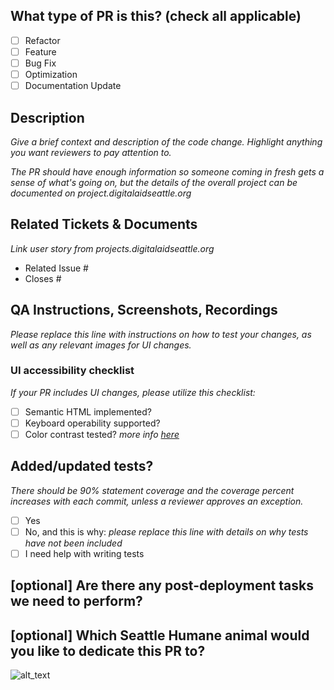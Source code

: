 <!--
    Before submitting a Pull Request, please ensure you've done the following:
     - 👷‍♀️ Create small PRs. In most cases, this will be possible.
        - If the change needs to be large, set up a meeting with reviewers to walk through the code.
     - ✅ Provide tests for your changes.
     - 📝 Use descriptive commit messages.
     - 📗 Update any related documentation and include any relevant screenshots.
-->

## What type of PR is this? (check all applicable)

- [ ] Refactor
- [ ] Feature
- [ ] Bug Fix
- [ ] Optimization
- [ ] Documentation Update

## Description

_Give a brief context and description of the code change. Highlight anything you want reviewers to pay attention to._

_The PR should have enough information so someone coming in fresh gets a sense of what's going on, but the details of the overall project can be documented on project.digitalaidseattle.org_

## Related Tickets & Documents

_Link user story from projects.digitalaidseattle.org_

- Related Issue #
- Closes #

## QA Instructions, Screenshots, Recordings

_Please replace this line with instructions on how to test your changes, as well as any relevant images for UI changes._

### UI accessibility checklist
_If your PR includes UI changes, please utilize this checklist:_
- [ ] Semantic HTML implemented?
- [ ] Keyboard operability supported?
- [ ] Color contrast tested? _more info [here](https://webaim.org/articles/contrast/evaluating)_

## Added/updated tests?
_There should be 90% statement coverage and the coverage percent increases with each commit, unless a reviewer approves an exception._

- [ ] Yes
- [ ] No, and this is why: _please replace this line with details on why tests
      have not been included_
- [ ] I need help with writing tests

## [optional] Are there any post-deployment tasks we need to perform?

## [optional] Which Seattle Humane animal would you like to dedicate this PR to?
<!-- Grab an image from the links below or from the Seattle Humane website https://www.seattlehumane.org/adoption/

Stanley Yelnats - https://g.petango.com/photos/337/e7cc8f69-25ec-4de8-bfdb-47f97d3f7688.jpg
Lucy - https://g.petango.com/photos/337/6d9679a9-76e0-4314-8750-87c443d4a64f.jpg
Tanner - https://g.petango.com/photos/337/ee77a482-7022-47e1-aab6-b5f5281760a5.jpg
Swizzle - https://g.petango.com/photos/337/b2c75b85-dc6a-4b4a-a146-4f3fa7c2058b.jpg
Asher - https://g.petango.com/photos/337/14c79a05-5a9b-45d7-9c26-5d8ad295fd0b.jpg
-->
![alt_text](gif_link)
